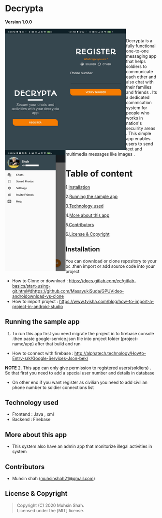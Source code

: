 # Decrypta

**Version 1.0.0**

<div>
<img align="left" src="Screenshots/Welcome-screen.jpeg" width="200px" height="400px"> 
<img align="left" src="Screenshots/login-screen.jpeg" width="200px" height="400px"> 
<img align="left" src="Screenshots/home-screen.jpeg" width="200px" height="400px"> 
</div>

<br />

Decrypta is a fully functional one-to-one messaging app that helps soldiers to communicate each other and also chat with their families and friends . Its a dedicated commication system for people who works in nation's secuirity areas . This simple app enables users to send text and multimedia messages like images . 

# Table of content 

1.[Installation](#Installation)

2.[Running the sample app](#Running-the-sample-app)

3.[Technology used](#Technology-used)

4.[More about this app](#More-about-this-app)

5.[Contributors](#Contributors)

6.[License & Copyright](#License-&-Copyright)

## Installation

You can download or clone repository to your pc .then import or add source code into your project 
* How to Clone or download : <https://docs.gitlab.com/ee/gitlab-basics/start-using-git.html#dhttps://github.com/MasayukiSuda/GPUVideo-androidownload-vs-clone>
* How to import project : <https://www.tvisha.com/blog/how-to-import-a-project-in-android-studio>

## Running the sample app

1. To run this app first you need migrate the project in to firebase console .then paste google-service.json file into project folder (project-name/app) 
after that build and run  
 * How to connect with firebase : <http://alphatech.technology/Howto-Entry-srk/Google-Services-Json-bek/>
 
**NOTE**
2. This app can only give permission to registered users(soldiers) . So that first you need to add a special user number and details in database
   * On other end if you want register as civilian you need to add civilian phone number to soldier connections list

## Technology used

- Frontend : Java , xml
- Backend : Firebase

## More about this app

- This system also have an admin app that monitorize illegal activities in system  

## Contributors

- Muhsin shah (<muhsinshah21@gmail.com>)

## License & Copyright 
> Copyright (C) 2020 Muhsin Shah.  
> Licensed under the [MIT] license.  

